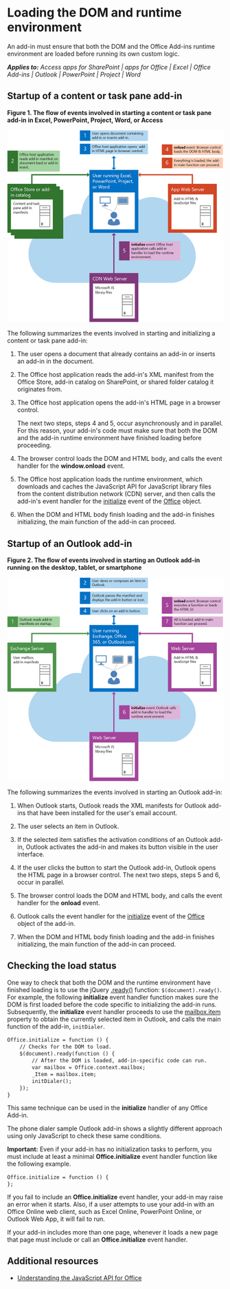 
# Loading the DOM and runtime environment
An add-in must ensure that both the DOM and the Office Add-ins runtime environment are loaded before running its own custom logic. 

 _**Applies to:** Access apps for SharePoint | apps for Office | Excel | Office Add-ins | Outlook | PowerPoint | Project | Word_


## Startup of a content or task pane add-in
<a name="ContentTaskPaneAppDOMRuntime_Startup"> </a>


**Figure 1. The flow of events involved in starting a content or task pane add-in in Excel, PowerPoint, Project, Word, or Access**

![Flow of events when starting content/task pane app](../images/off15appsdk_LoadingDOMAgaveRuntime.png)

The following summarizes the events involved in starting and initializing a content or task pane add-in: 



1. The user opens a document that already contains an add-in or inserts an add-in in the document.
    
2. The Office host application reads the add-in's XML manifest from the Office Store, add-in catalog on SharePoint, or shared folder catalog it originates from.
    
3. The Office host application opens the add-in's HTML page in a browser control.
    
    The next two steps, steps 4 and 5, occur asynchronously and in parallel. For this reason, your add-in's code must make sure that both the DOM and the add-in runtime environment have finished loading before proceeding.
    
4. The browser control loads the DOM and HTML body, and calls the event handler for the  **window.onload** event.
    
5. The Office host application loads the runtime environment, which downloads and caches the JavaScript API for JavaScript library files from the content distribution network (CDN) server, and then calls the add-in's event handler for the [initialize](http://msdn.microsoft.com/library/727adf79-a0b5-48d2-99c7-6642c2c334fc%28Office.15%29.aspx) event of the [Office](http://msdn.microsoft.com/library/c490b13d-ee52-4291-af5d-f4a5a11d3af0%28Office.15%29.aspx) object.
    
6. When the DOM and HTML body finish loading and the add-in finishes initializing, the main function of the add-in can proceed.
    

## Startup of an Outlook add-in
<a name="MailAppDOMRuntime_Startup"> </a>


**Figure 2. The flow of events involved in starting an Outlook add-in running on the desktop, tablet, or smartphone**

![Flow of events when starting Outlook mail app](../images/olowawecon15_LoadingDOMAgaveRuntime.png)

The following summarizes the events involved in starting an Outlook add-in: 



1. When Outlook starts, Outlook reads the XML manifests for Outlook add-ins that have been installed for the user's email account.
    
2. The user selects an item in Outlook.
    
3. If the selected item satisfies the activation conditions of an Outlook add-in, Outlook activates the add-in and makes its button visible in the user interface.
    
4. If the user clicks the button to start the Outlook add-in, Outlook opens the HTML page in a browser control. The next two steps, steps 5 and 6, occur in parallel.
    
5. The browser control loads the DOM and HTML body, and calls the event handler for the  **onload** event.
    
6. Outlook calls the event handler for the [initialize](http://msdn.microsoft.com/library/727adf79-a0b5-48d2-99c7-6642c2c334fc%28Office.15%29.aspx) event of the [Office](http://msdn.microsoft.com/library/c490b13d-ee52-4291-af5d-f4a5a11d3af0%28Office.15%29.aspx) object of the add-in.
    
7. When the DOM and HTML body finish loading and the add-in finishes initializing, the main function of the add-in can proceed.
    

## Checking the load status
<a name="MailAppDOMRuntime_LoadStatus"> </a>

One way to check that both the DOM and the runtime environment have finished loading is to use the jQuery [.ready()](http://api.jquery.com/ready/) function: `$(document).ready()`. For example, the following  **initialize** event handler function makes sure the DOM is first loaded before the code specific to initializing the add-in runs. Subsequently, the **initialize** event handler proceeds to use the [mailbox.item](https://dev.outlook.com/reference/add-ins/Office.context.mailbox.item.html%28Office.15%29.md) property to obtain the currently selected item in Outlook, and calls the main function of the add-in, `initDialer`.


```
Office.initialize = function () {
    // Checks for the DOM to load.
    $(document).ready(function () {
        // After the DOM is loaded, add-in-specific code can run.
        var mailbox = Office.context.mailbox;
        _Item = mailbox.item;
        initDialer();
    });
}
```

This same technique can be used in the  **initialize** handler of any Office Add-in.

The phone dialer sample Outlook add-in shows a slightly different approach using only JavaScript to check these same conditions. 

 **Important:** Even if your add-in has no initialization tasks to perform, you must include at least a minimal **Office.initialize** event handler function like the following example.




```
Office.initialize = function () {
};
```

If you fail to include an  **Office.initialize** event handler, your add-in may raise an error when it starts. Also, if a user attempts to use your add-in with an Office Online web client, such as Excel Online, PowerPoint Online, or Outlook Web App, it will fail to run.

If your add-in includes more than one page, whenever it loads a new page that page must include or call an  **Office.initialize** event handler.


## Additional resources
<a name="Additional"> </a>


- [Understanding the JavaScript API for Office](../overview/understanding-the-javascript-api-for-office.md)
    
